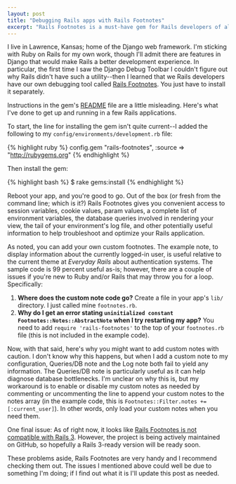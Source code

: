```yaml
---
layout: post
title: "Debugging Rails apps with Rails Footnotes"
excerpt: "Rails Footnotes is a must-have gem for Rails developers of all skill levels. Here's how to get started with this invaluable debugging tool."
---
```


I live in Lawrence, Kansas; home of the Django web framework. I'm sticking with Ruby on Rails for my own work, though I'll admit there are features in Django that would make Rails a better development experience. In particular, the first time I saw the Django Debug Toolbar I couldn't figure out why Rails didn't have such a utility--then I learned that we Rails developers have our own debugging tool called [Rails Footnotes](http://github.com/josevalim/rails-footnotes). You just have to install it separately.

Instructions in the gem's [README](http://wiki.github.com/josevalim/rails-footnotes/) file are a little misleading. Here's what I've done to get up and running in a few Rails applications. 

To start, the line for installing the gem isn't quite current--I added the following to my `config/environments/development.rb` file:

{% highlight ruby %}
  config.gem "rails-footnotes", :source => "http://rubygems.org"
{% endhighlight %}

Then install the gem:

{% highlight bash %}
  $ rake gems:install
{% endhighlight %}

Reboot your app, and you're good to go. Out of the box (or fresh from the command line; which is it?) Rails Footnotes gives you convenient access to session variables, cookie values, param values, a complete list of environment variables, the database queries involved in rendering your view, the tail of your environment's log file, and other potentially useful information to help troubleshoot and optimize your Rails application.

As noted, you can add your own custom footnotes. The example note, to display information about the currently logged-in user, is useful relative to the current theme at _Everyday Rails_ about authentication systems. The sample code is 99 percent useful as-is; however, there are a couple of issues if you're new to Ruby and/or Rails that may throw you for a loop. Specifically:

1. **Where does the custom note code go?** Create a file in your app's `lib/` directory. I just called mine `footnotes.rb`.
2. **Why do I get an error stating `uninitialized constant Footnotes::Notes::AbstractNote` when I try restarting my app?** You need to add `require 'rails-footnotes'` to the top of your `footnotes.rb` file (this is not included in the example code).

Now, with that said, here's why you might want to add custom notes with caution. I don't know why this happens, but when I add a custom note to my configuration, Queries/DB note and the Log note both fail to yield any information. The Queries/DB note is particularly useful as it can help diagnose database bottlenecks. I'm unclear on why this is, but my workaround is to enable or disable my custom notes as needed by commenting or uncommenting the line to append your custom notes to the notes array (in the example code, this is `Footnotes::Filter.notes += [:current_user]`). In other words, only load your custom notes when you need them.

One final issue: As of right now, it looks like [Rails Footnotes is not compatible with Rails 3](http://www.railsplugins.org/plugins/19-rails-footnotes). However, the project is being actively maintained on GitHub, so hopefully a Rails 3-ready version will be ready soon.

These problems aside, Rails Footnotes are very handy and I recommend checking them out. The issues I mentioned above could well be due to something I'm doing; if I find out what it is I'll update this post as needed.